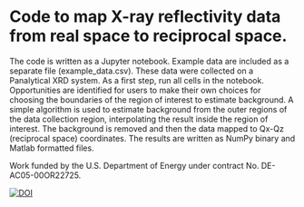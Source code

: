 # Code to map X-ray reflectivity data from real space to reciprocal space.  The code is written as a Jupyter notebook. Example data are included as a separate file (example_data.csv). These data were collected on a Panalytical XRD system. As a first step, run all cells in the notebook. Opportunities are identified for users to make their own choices for choosing the boundaries of the region of interest to estimate background. A simple algorithm is used to estimate background from the outer regions of the data collection region, interpolating the result inside the region of interest.  The background is removed and then the data mapped to Qx-Qz (reciprocal space) coordinates. The results are written as NumPy binary and Matlab formatted files. Work funded by the U.S. Department of Energy under contract No. DE-AC05-00OR22725.

[![DOI](https://zenodo.org/badge/DOI/10.5281/zenodo.3967628.svg)](https://doi.org/10.5281/zenodo.3967628)